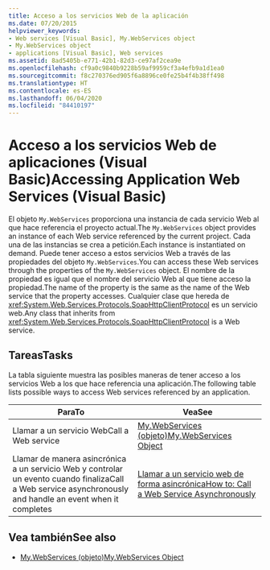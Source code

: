 ```yaml
---
title: Acceso a los servicios Web de la aplicación
ms.date: 07/20/2015
helpviewer_keywords:
- Web services [Visual Basic], My.WebServices object
- My.WebServices object
- applications [Visual Basic], Web services
ms.assetid: 8ad5405b-e771-42b1-82d3-ce97af2cea9e
ms.openlocfilehash: cf9a0c9840b9228b59af9959cf3a4efb9a1d1ea0
ms.sourcegitcommit: f8c270376ed905f6a8896ce0fe25b4f4b38ff498
ms.translationtype: HT
ms.contentlocale: es-ES
ms.lasthandoff: 06/04/2020
ms.locfileid: "84410197"
---
```

# <a name="accessing-application-web-services-visual-basic"></a><span data-ttu-id="584f1-102">Acceso a los servicios Web de aplicaciones (Visual Basic)</span><span class="sxs-lookup"><span data-stu-id="584f1-102">Accessing Application Web Services (Visual Basic)</span></span>

<span data-ttu-id="584f1-103">El objeto `My.WebServices` proporciona una instancia de cada servicio Web al que hace referencia el proyecto actual.</span><span class="sxs-lookup"><span data-stu-id="584f1-103">The `My.WebServices` object provides an instance of each Web service referenced by the current project.</span></span> <span data-ttu-id="584f1-104">Cada una de las instancias se crea a petición.</span><span class="sxs-lookup"><span data-stu-id="584f1-104">Each instance is instantiated on demand.</span></span> <span data-ttu-id="584f1-105">Puede tener acceso a estos servicios Web a través de las propiedades del objeto `My.WebServices`.</span><span class="sxs-lookup"><span data-stu-id="584f1-105">You can access these Web services through the properties of the `My.WebServices` object.</span></span> <span data-ttu-id="584f1-106">El nombre de la propiedad es igual que el nombre del servicio Web al que tiene acceso la propiedad.</span><span class="sxs-lookup"><span data-stu-id="584f1-106">The name of the property is the same as the name of the Web service that the property accesses.</span></span> <span data-ttu-id="584f1-107">Cualquier clase que hereda de <xref:System.Web.Services.Protocols.SoapHttpClientProtocol> es un servicio web.</span><span class="sxs-lookup"><span data-stu-id="584f1-107">Any class that inherits from <xref:System.Web.Services.Protocols.SoapHttpClientProtocol> is a Web service.</span></span>

## <a name="tasks"></a><span data-ttu-id="584f1-108">Tareas</span><span class="sxs-lookup"><span data-stu-id="584f1-108">Tasks</span></span>

<span data-ttu-id="584f1-109">La tabla siguiente muestra las posibles maneras de tener acceso a los servicios Web a los que hace referencia una aplicación.</span><span class="sxs-lookup"><span data-stu-id="584f1-109">The following table lists possible ways to access Web services referenced by an application.</span></span>

|<span data-ttu-id="584f1-110">Para</span><span class="sxs-lookup"><span data-stu-id="584f1-110">To</span></span>|<span data-ttu-id="584f1-111">Vea</span><span class="sxs-lookup"><span data-stu-id="584f1-111">See</span></span>|
|---|---|
|<span data-ttu-id="584f1-112">Llamar a un servicio Web</span><span class="sxs-lookup"><span data-stu-id="584f1-112">Call a Web service</span></span>|[<span data-ttu-id="584f1-113">My.WebServices (objeto)</span><span class="sxs-lookup"><span data-stu-id="584f1-113">My.WebServices Object</span></span>](../../language-reference/objects/my-webservices-object.md)|
|<span data-ttu-id="584f1-114">Llamar de manera asincrónica a un servicio Web y controlar un evento cuando finaliza</span><span class="sxs-lookup"><span data-stu-id="584f1-114">Call a Web service asynchronously and handle an event when it completes</span></span>|[<span data-ttu-id="584f1-115">Llamar a un servicio web de forma asincrónica</span><span class="sxs-lookup"><span data-stu-id="584f1-115">How to: Call a Web Service Asynchronously</span></span>](how-to-call-a-web-service-asynchronously.md)|

## <a name="see-also"></a><span data-ttu-id="584f1-116">Vea también</span><span class="sxs-lookup"><span data-stu-id="584f1-116">See also</span></span>

- [<span data-ttu-id="584f1-117">My.WebServices (objeto)</span><span class="sxs-lookup"><span data-stu-id="584f1-117">My.WebServices Object</span></span>](../../language-reference/objects/my-webservices-object.md)
